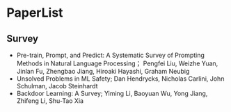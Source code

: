 # PaperList

## Survey
- Pre-train, Prompt, and Predict: A Systematic Survey of Prompting Methods in Natural Language Processing； Pengfei Liu, Weizhe Yuan, Jinlan Fu, Zhengbao Jiang, Hiroaki Hayashi, Graham Neubig
- Unsolved Problems in ML Safety; Dan Hendrycks, Nicholas Carlini, John Schulman, Jacob Steinhardt
- Backdoor Learning: A Survey; Yiming Li, Baoyuan Wu, Yong Jiang, Zhifeng Li, Shu-Tao Xia
